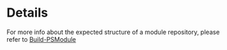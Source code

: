 # Details

For more info about the expected structure of a module repository, please refer to [Build-PSModule](https://github.com/PSModule/Build-PSModule)
